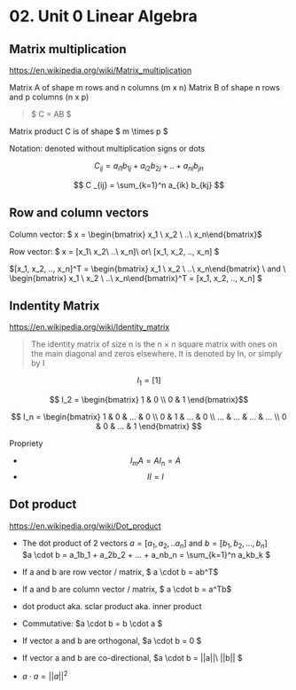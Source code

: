 # 02. Unit 0 Linear Algebra


## Matrix multiplication

https://en.wikipedia.org/wiki/Matrix_multiplication

Matrix A of shape m rows and n columns (m x n)
Matrix B of shape n rows and p columns (n x p)

> $ C = AB $  

Matrix product C is of shape $ m \times p $

Notation: denoted without multiplication signs or dots

$$ C _{ij} =  a_{i1} b_{1j} + a_{i2} b_{2j} + .. + a_{ni} b_{jn} $$

$$ C _{ij} = \sum_{k=1}^n a_{ik} b_{kj} $$


## Row and column vectors

Column vector: $ x = \begin{bmatrix} x_1 \\ x_2 \\ ..\\ x_n\end{bmatrix}$

Row vector: $ x = [x_1\ x_2\ ..\ x_n]\ or\ [x_1, x_2, .., x_n] $

$[x_1, x_2, .., x_n]^T = \begin{bmatrix} x_1 \\ x_2 \\ ..\\ x_n\end{bmatrix} \ and \ \begin{bmatrix} x_1 \\ x_2 \\ ..\\ x_n\end{bmatrix}^T = [x_1, x_2, .., x_n] $  
  



## Indentity Matrix

https://en.wikipedia.org/wiki/Identity_matrix

 > The identity matrix of size n is the n × n square matrix with ones on the main diagonal and zeros elsewhere. It is denoted by In, or simply by I

$$ I_1 = [1]$$

$$ I_2 = \begin{bmatrix} 1 & 0 \\ 0 & 1 \end{bmatrix}$$

$$
I_n =
\begin{bmatrix}
1 & 0 & ... & 0 \\
0 & 1 & ... & 0 \\
... & ... & ... & ... \\
0 & 0 & ... & 1
\end{bmatrix}
$$

Propriety

* $$ I_mA = AI_n = A $$
* $$ II = I$$


## Dot product

https://en.wikipedia.org/wiki/Dot_product

* The dot product of 2 vectors $a = [a_1,a_2, .. a_n]$ and $b = [b_1, b_2, ..., b_n]$  
  $a \cdot b =  a_1b_1 + a_2b_2  + ... + a_nb_n = \sum_{k=1}^n a_kb_k $

* If a and b are row vector / matrix, $ a \cdot b = ab^T$  
* If a and b are column vector / matrix, $ a \cdot b = a^Tb$
* dot product aka. sclar product aka. inner product
* Commutative: $a \cdot b = b \cdot a $ 
* If vector a and b are orthogonal, $a \cdot b = 0 $ 
* If vector a and b are co-directional, $a \cdot b = ||a||\ ||b|| $
* $a \cdot a = ||a||^2$
